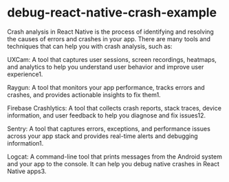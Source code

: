 # debug-react-native-crash-example

Crash analysis in React Native is the process of identifying and resolving the causes of errors and crashes in your app. 
There are many tools and techniques that can help you with crash analysis, such as:

UXCam: A tool that captures user sessions, screen recordings, heatmaps, and analytics to help you understand user behavior and improve user experience1. 

Raygun: A tool that monitors your app performance, tracks errors and crashes, and provides actionable insights to fix them1. 

Firebase Crashlytics: A tool that collects crash reports, stack traces, device information, and user feedback to help you diagnose and fix issues12. 

Sentry: A tool that captures errors, exceptions, and performance issues across your app stack and provides real-time alerts and debugging information1. 

Logcat: A command-line tool that prints messages from the Android system and your app to the console. It can help you debug native crashes in React Native apps3.
